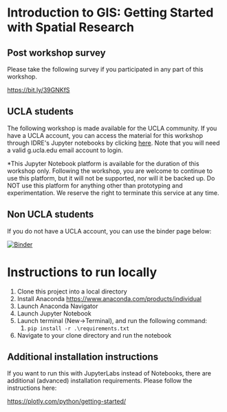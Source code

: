 # Introduction to GIS: Getting Started with Spatial Research
## Post workshop survey
Please take the following survey if you participated in any part of this workshop.

https://bit.ly/39GNKfS

## UCLA students
The following workshop is made available for the UCLA community. If you have a UCLA account, you can access the material for this workshop through IDRE's Jupyter notebooks by clicking <a href="https://jupyter.idre.ucla.edu/hub/user-redirect/git-pull?repo=https%3A%2F%2Fgithub.com%2FIDREsandbox%2Fgisworkshop&urlpath=lab%2Ftree%2Fgisworkshop%2F">here</a>. Note that you will need a valid g.ucla.edu email account to login.

*This Jupyter Notebook platform is available for the duration of this workshop only. Following the workshop, you are welcome to continue to use this platform, but it will not be supported, nor will it be backed up. Do NOT use this platform for anything other than prototyping and experimentation. We reserve the right to terminate this service at any time.

## Non UCLA students
If you do not have a UCLA account, you can use the binder page below:

[![Binder](https://mybinder.org/badge_logo.svg)](https://mybinder.org/v2/gh/IDREsandbox/gisworkshop/master)

# Instructions to run locally

1. Clone this project into a local directory
1. Install Anaconda https://www.anaconda.com/products/individual
1. Launch Anaconda Navigator
1. Launch Jupyter Notebook
1. Launch terminal (New->Terminal), and run the following command:
    1. `pip install -r .\requirements.txt`
1. Navigate to your clone directory and run the notebook

## Additional installation instructions

If you want to run this with JupyterLabs instead of Notebooks, there are additional (advanced) installation requirements. Please follow the instructions here:

https://plotly.com/python/getting-started/
